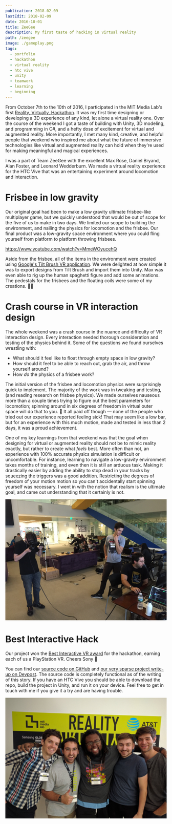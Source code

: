 ```yaml
---
publication: 2018-02-09
lastEdit: 2018-02-09
date: 2016-10-01
title: ZeeGee
description: My first taste of hacking in virtual reality
path: /zeegee
image: ./gameplay.png
tags:
  - portfolio
  - hackathon
  - virtual reality
  - htc vive
  - unity
  - teamwork
  - learning
  - beginning
---
```


From October 7th to the 10th of 2016, I participated in the MIT Media Lab's first [Reality, Virtually, Hackathon](https://www.realityvirtuallyhack.com/). It was my first time designing or developing a 3D experience of any kind, let alone a virtual reality one. Over the course of the weekend I got a taste of building with Unity, 3D modeling, and programming in C#, and a hefty dose of excitement for virtual and augmented reality. More importantly, I met many kind, creative, and helpful people that weekend who inspired me about what the future of immersive technologies like virtual and augmented reality can hold when they're used for making meaningful and magical experiences.

I was a part of Team ZeeGee with the excellent Max Rose, Daniel Bryand, Alan Foster, and Leonard Wedderburn. We made a virtual reality experience for the HTC Vive that was an entertaining experiment around locomotion and interaction.

# Frisbee in low gravity

Our original goal had been to make a low gravity ultimate frisbee-like multiplayer game, but we quickly understood that would be out of scope for the five of us to make in two days. We limited our scope to building the environment, and nailing the physics for locomotion and the frisbee. Our final product was a low-gravity space environment where you could fling yourself from platform to platform throwing frisbees.

https://www.youtube.com/watch?v=MmeWOyucehQ

Aside from the frisbee, all of the items in the environment were created using [Google's Tilt Brush VR application](https://www.tiltbrush.com/). We were delighted at how simple it was to export designs from Tilt Brush and import them into Unity. Max was even able to rig up the human spaghetti figure and add some animations. The pedestals for the frisbees and the floating coils were some of my creations. 💁‍♂️

# Crash course in VR interaction design

The whole weekend was a crash course in the nuance and difficulty of VR interaction design. Every interaction needed thorough consideration and testing of the physics behind it. Some of the questions we found ourselves wrestling with:

* What should it feel like to float through empty space in low gravity?
* How should it feel to be able to reach out, grab the air, and throw yourself around?
* How _do_ the physics of a frisbee work?

The initial version of the frisbee and locomotion physics were surprisingly quick to implement. The majority of the work was in tweaking and testing, (and reading research on frisbee physics). We made ourselves nauseous more than a couple times trying to figure out the best parameters for locomotion; spinning around in six degrees of freedom in virtual outer space will do that to you. 🤢 It all paid off though — none of the people who tried out our experience reported feeling sick! That may seem like a low bar, but for an experience with this much motion, made and tested in less than 2 days, it was a proud achievement.

One of my key learnings from that weekend was that the goal when designing for virtual or augmented reality should not be to mimic reality exactly, but rather to create what _feels_ best. More often than not, an experience with 100% accurate physics simulation is difficult or uncomfortable. For instance, learning to navigate a low-gravity environment takes months of training, and even then it is still an arduous task. Making it drastically easier by adding the ability to stop dead in your tracks by squeezing the triggers was a good addition. Restricting the degrees of freedom of your motion motion so you can't accidentally start spinning yourself was necessary. I went in with the notion that realism is the ultimate goal, and came out understanding that it certainly is not.

![Alan, Max, and Daniel hacking away. Daniel was our most capable Unity developer, and Max is a skilled artist and modeler. Alan is a VR enthusiast and entrepreneur and helped do lots of the testing, in addition to his large amounts of energy and passion ⚡️](./working.jpg)

# Best Interactive Hack

Our project won the [Best Interactive VR award](http://www.realityvirtuallyhack.com/winners-2016/) for the hackathon, earning each of us a PlayStation VR. Cheers Sony 🍻

You can find our [source code on GitHub](https://github.com/sirerr/zerograv) and [our very sparse project write-up on Devpost](https://devpost.com/software/zeegeeball). The source code is completely functional as of the writing of this story. If you have an HTC Vive you should be able to download the repo, build the project in Unity, and run it on your device. Feel free to get in touch with me if you give it a try and are having trouble.

![Team ZeeGee all grins at the end of an excellent weekend 😊](./zeegee.jpg)
